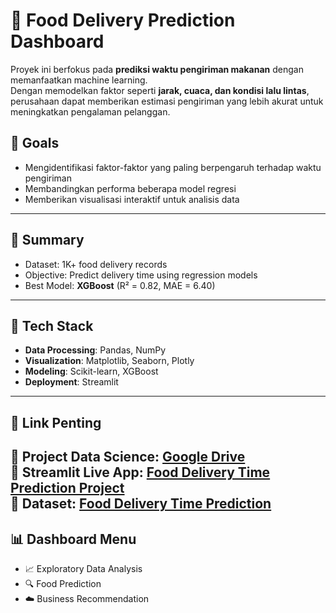 # 🍔 Food Delivery Prediction Dashboard

Proyek ini berfokus pada **prediksi waktu pengiriman makanan** dengan memanfaatkan machine learning.  
Dengan memodelkan faktor seperti **jarak, cuaca, dan kondisi lalu lintas**, perusahaan dapat memberikan estimasi pengiriman yang lebih akurat untuk meningkatkan pengalaman pelanggan.  

## 🎯 Goals
- Mengidentifikasi faktor-faktor yang paling berpengaruh terhadap waktu pengiriman  
- Membandingkan performa beberapa model regresi  
- Memberikan visualisasi interaktif untuk analisis data  

---

## 📌 Summary
- Dataset: 1K+ food delivery records  
- Objective: Predict delivery time using regression models  
- Best Model: **XGBoost** (R² = 0.82, MAE = 6.40)  

---

## 🔧 Tech Stack
- **Data Processing**: Pandas, NumPy  
- **Visualization**: Matplotlib, Seaborn, Plotly  
- **Modeling**: Scikit-learn, XGBoost
- **Deployment**: Streamlit

---

## 📎 Link Penting  
  📂 **Project Data Science**: [Google Drive](https://drive.google.com/drive/folders/1ozbu6NxpJpzdxsO9cMOWpijmqrU5LgsB?usp=drive_link)  
  🔗 **Streamlit Live App**: [Food Delivery Time Prediction Project](https://projectfoodprediction.streamlit.app/)  
  🛵 **Dataset**: [Food Delivery Time Prediction](https://www.kaggle.com/datasets/denkuznetz/food-delivery-time-prediction)  
---

## 📊 Dashboard Menu
- 📈 Exploratory Data Analysis
- 🔍 Food Prediction
- ☁️ Business Recommendation
